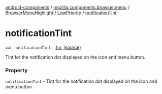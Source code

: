 [android-components](../../../index.md) / [mozilla.components.browser.menu](../../index.md) / [BrowserMenuHighlight](../index.md) / [LowPriority](index.md) / [notificationTint](./notification-tint.md)

# notificationTint

`val notificationTint: `[`Int`](https://kotlinlang.org/api/latest/jvm/stdlib/kotlin/-int/index.html) [(source)](https://github.com/mozilla-mobile/android-components/blob/master/components/browser/menu/src/main/java/mozilla/components/browser/menu/BrowserMenuHighlight.kt#L27)

Tint for the notification dot displayed on the icon and menu button.

### Property

`notificationTint` - Tint for the notification dot displayed on the icon and menu button.